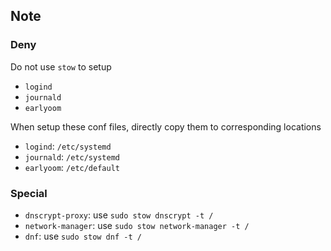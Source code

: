 ## Note

### Deny

Do not use `stow` to setup
- `logind`
- `journald`
- `earlyoom`

When setup these conf files, directly copy them to corresponding locations
- `logind`: `/etc/systemd`
- `journald`: `/etc/systemd`
- `earlyoom`: `/etc/default`

### Special

- `dnscrypt-proxy`: use `sudo stow dnscrypt -t /`
- `network-manager`: use `sudo stow network-manager -t /`
- `dnf`: use `sudo stow dnf -t /`